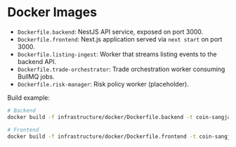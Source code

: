 # Docker Images

- `Dockerfile.backend`: NestJS API service, exposed on port 3000.
- `Dockerfile.frontend`: Next.js application served via `next start` on port 3000.
- `Dockerfile.listing-ingest`: Worker that streams listing events to the backend API.
- `Dockerfile.trade-orchestrator`: Trade orchestration worker consuming BullMQ jobs.
- `Dockerfile.risk-manager`: Risk policy worker (placeholder).

Build example:

```bash
# Backend
docker build -f infrastructure/docker/Dockerfile.backend -t coin-sangjang-backend .

# Frontend
docker build -f infrastructure/docker/Dockerfile.frontend -t coin-sangjang-frontend .
```

